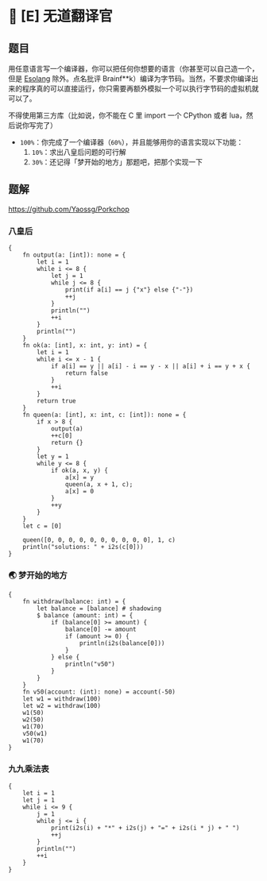 # 🦜 [E] 无道翻译官

## 题目

用任意语言写一个编译器，你可以把任何你想要的语言（你甚至可以自己造一个，但是 [Esolang](https://esolangs.org/wiki/Main_Page) 除外。点名批评 Brainf**k）编译为字节码。当然，不要求你编译出来的程序真的可以直接运行，你只需要再额外模拟一个可以执行字节码的虚拟机就可以了。

不得使用第三方库（比如说，你不能在 C 里 import 一个 CPython 或者 lua，然后说你写完了）

- `100%`：你完成了一个编译器（`60%`），并且能够用你的语言实现以下功能：
  1. `10%`：求出八皇后问题的可行解
  2. `30%`：还记得「梦开始的地方」那题吧，把那个实现一下

## 题解

https://github.com/Yaossg/Porkchop

### 八皇后

```
{
    fn output(a: [int]): none = {
        let i = 1
        while i <= 8 {
            let j = 1
            while j <= 8 {
                print(if a[i] == j {"x"} else {"-"})
                ++j
            }
            println("")
            ++i
        }
        println("")
    }
    fn ok(a: [int], x: int, y: int) = {
        let i = 1
        while i <= x - 1 {
            if a[i] == y || a[i] - i == y - x || a[i] + i == y + x {
                return false
            }
            ++i
        }
        return true
    }
    fn queen(a: [int], x: int, c: [int]): none = {
        if x > 8 {
            output(a)
            ++c[0]
            return {}
        }
        let y = 1
        while y <= 8 {
            if ok(a, x, y) {
                a[x] = y
                queen(a, x + 1, c);
                a[x] = 0
            }
            ++y
        }
    }
    let c = [0]

    queen([0, 0, 0, 0, 0, 0, 0, 0, 0, 0], 1, c)
    println("solutions: " + i2s(c[0]))
}
```

### 🌏 梦开始的地方

```
{
    fn withdraw(balance: int) = {
        let balance = [balance] # shadowing
        $ balance (amount: int) = {
            if (balance[0] >= amount) {
                balance[0] -= amount
                if (amount >= 0) {
                    println(i2s(balance[0]))
                }
            } else {
                println("v50")
            }
        }
    }
    fn v50(account: (int): none) = account(-50)
    let w1 = withdraw(100)
    let w2 = withdraw(100)
    w1(50)
    w2(50)
    w1(70)
    v50(w1)
    w1(70)
}
```

### 九九乘法表

```
{
    let i = 1
    let j = 1
    while i <= 9 {
        j = 1
        while j <= i {
            print(i2s(i) + "*" + i2s(j) + "=" + i2s(i * j) + " ")
            ++j
        }
        println("")
        ++i
    }
}
```


